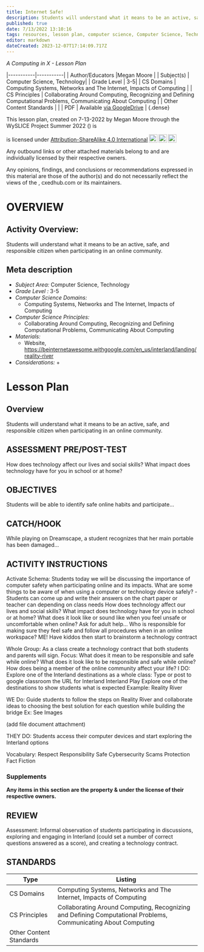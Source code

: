 ```yaml
---
title: Internet Safe!
description: Students will understand what it means to be an active, safe, and responsible citizen when participating in an online community.
published: true
date: 7/13/2022 13:10:16
tags: resources, lesson plan, computer science, Computer Science, Technology 
editor: markdown
dateCreated: 2023-12-07T17:14:09.717Z
---
```

*A Computing in X - Lesson Plan*

|-----------|-----------|
| Author/Educators |Megan Moore |
| Subject(s) | Computer Science, Technology|
| Grade Level | 3-5|
| CS Domains | Computing Systems, Networks and The Internet, Impacts of Computing |
| CS Principles | Collaborating Around Computing, Recognizing and Defining Computational Problems, Communicating About Computing |
| Other Content Standards |  | 
| PDF | Available [via GoogleDrive]() |
{.dense}






This lesson plan, created on 7-13-2022 by Megan Moore through the  WySLICE Project Summer 2022 () is  <p xmlns:cc="http://creativecommons.org/ns#" >  is licensed under <a href="http://creativecommons.org/licenses/by-sa/4.0/?ref=chooser-v1" target="_blank" rel="license noopener noreferrer" style="display:inline-block;">Attribution-ShareAlike 4.0 International<img style="height:22px!important;margin-left:3px;vertical-align:text-bottom;" src="https://mirrors.creativecommons.org/presskit/icons/cc.svg?ref=chooser-v1"><img style="height:22px!important;margin-left:3px;vertical-align:text-bottom;" src="https://mirrors.creativecommons.org/presskit/icons/by.svg?ref=chooser-v1"><img style="height:22px!important;margin-left:3px;vertical-align:text-bottom;" src="https://mirrors.creativecommons.org/presskit/icons/sa.svg?ref=chooser-v1"></a></p>


Any outbound links or other attached materials belong to and are individually licensed by their respective owners. 


Any opinions, findings, and conclusions or recommendations expressed in this material are those of the author(s) and do not necessarily reflect the views of the , cxedhub.com or its maintainers.


# OVERVIEW
## Activity Overview:  
Students will understand what it means to be an active, safe, and responsible citizen when participating in an online community.
## Meta description
+ *Subject Area:* Computer Science, Technology 
+ *Grade Level :* 3-5 
+ *Computer Science Domains:*
   + Computing Systems, Networks and The Internet, Impacts of Computing
+ *Computer Science Principles:*
   + Collaborating Around Computing, Recognizing and Defining Computational Problems, Communicating About Computing
+ *Materials:* 
   + Website, https://beinternetawesome.withgoogle.com/en_us/interland/landing/reality-river
+ *Considerations:*
   + 


# Lesson Plan
## Overview
Students will understand what it means to be an active, safe, and responsible citizen when participating in an online community.
## ASSESSMENT PRE/POST-TEST
How does technology affect our lives and social skills? 
What impact does technology have for you in school or at home?
## OBJECTIVES
Students will be able to identify safe online habits and participate...


## CATCH/HOOK
While playing on Dreamscape, a student recognizes that her main portable has been damaged...


## ACTIVITY INSTRUCTIONS
Activate Schema: Students today we will be discussing the importance of computer safety when participating online and its impacts. 
What are some things to be aware of when using a computer or technology device safely? 
        -Students can come up and write their answers on the chart paper or teacher can depending on class needs 
How does technology affect our lives and social skills? 
What impact does technology have for you in school or at home? 
What does it look like or sound like when you feel unsafe or uncomfortable when online? 
Ask for adult help…
Who is responsible for making sure they feel safe and follow all procedures when in an online workspace? 
ME! Have kiddos then start to brainstorm a technology contract


Whole Group: As a class create a technology contract that both students and parents will sign. 
        Focus:
What does it mean to be responsible and safe while online? 
What does it look like to be responsible and safe while online? 
How does being a member of the online community affect your life? 
I DO: Explore one of the Interland destinations as a whole class:
Type or post to google classroom the URL for Interland Interland Play
Explore one of the destinations to show students what is expected
Example: Reality River


WE Do: Guide students to follow the steps on Reality River and collaborate ideas to choosing the best solution for each question while building the bridge
Ex: See Images 


 (add file document attachment) 




THEY DO: Students access their computer devices and start exploring the Interland options


Vocabulary: 
Respect 
Responsibility
Safe
Cybersecurity 
Scams
Protection
Fact
Fiction


### Supplements
**Any items in this section are the property & under the license of their respective owners.**






## REVIEW
Assessment: Informal observation of students participating in discussions, exploring and engaging in Interland (could set a number of correct questions answered as a score), and creating a technology contract.
## STANDARDS        
| Type | Listing | 
|-----------|-----------|
| CS Domains  | Computing Systems, Networks and The Internet, Impacts of Computing|
| CS Principles   | Collaborating Around Computing, Recognizing and Defining Computational Problems, Communicating About Computing|
| Other Content Standards |   |